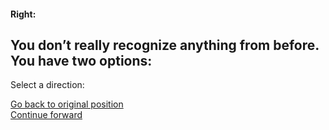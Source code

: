 #### Right:
You don’t really recognize anything from before. You have two options:  
---
Select a direction:

[Go back to original position]()  
[Continue forward]()